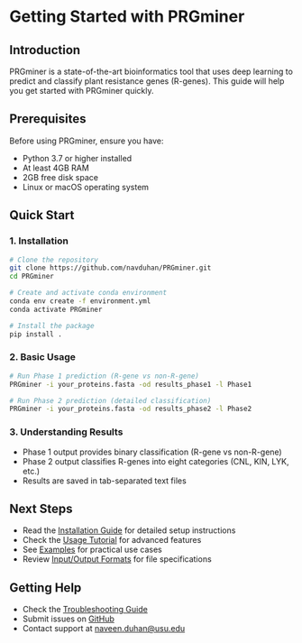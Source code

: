 # Getting Started with PRGminer

## Introduction
PRGminer is a state-of-the-art bioinformatics tool that uses deep learning to predict and classify plant resistance genes (R-genes). This guide will help you get started with PRGminer quickly.

## Prerequisites
Before using PRGminer, ensure you have:
- Python 3.7 or higher installed
- At least 4GB RAM
- 2GB free disk space
- Linux or macOS operating system

## Quick Start

### 1. Installation
```bash
# Clone the repository
git clone https://github.com/navduhan/PRGminer.git
cd PRGminer

# Create and activate conda environment
conda env create -f environment.yml
conda activate PRGminer

# Install the package
pip install .
```

### 2. Basic Usage
```bash
# Run Phase 1 prediction (R-gene vs non-R-gene)
PRGminer -i your_proteins.fasta -od results_phase1 -l Phase1

# Run Phase 2 prediction (detailed classification)
PRGminer -i your_proteins.fasta -od results_phase2 -l Phase2
```

### 3. Understanding Results
- Phase 1 output provides binary classification (R-gene vs non-R-gene)
- Phase 2 output classifies R-genes into eight categories (CNL, KIN, LYK, etc.)
- Results are saved in tab-separated text files

## Next Steps
- Read the [Installation Guide](installation.md) for detailed setup instructions
- Check the [Usage Tutorial](usage.md) for advanced features
- See [Examples](../examples/basic_usage.md) for practical use cases
- Review [Input/Output Formats](io_formats.md) for file specifications

## Getting Help
- Check the [Troubleshooting Guide](troubleshooting.md)
- Submit issues on [GitHub](https://github.com/navduhan/PRGminer/issues)
- Contact support at naveen.duhan@usu.edu 